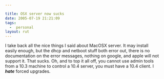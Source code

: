```yaml
---

title: OSX server now sucks
date: 2005-07-19 21:21:09
tags:
  -  personal
layout: rut
---
```


<p>I take back all the nice things I said about MacOSX server. It may install easily enough, but the dhcp and netboot stuff both error out, there is no documentation on the error messages, nothing on google, and apple will not support it.  That sucks. Oh, and to top it all off, you cannot use admin tools from a 10.3 machine to control a 10.4 server, you must have a 10.4 client. I <strong><em>hate</em></strong> forced upgrades.</p>

